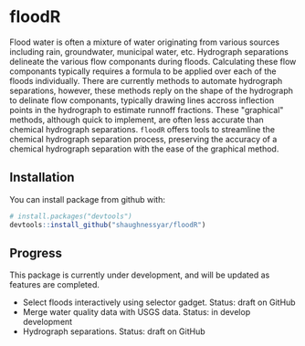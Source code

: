 # floodR

Flood water is often a mixture of water originating from various sources including rain, groundwater, municipal water, etc. Hydrograph separations delineate the various flow componants during floods. Calculating these flow componants typically requires a formula to be applied over each of the floods individually. There are currently methods to automate hydrograph separations, however, these methods reply on the shape of the hydrograph to delinate flow componants, typically drawing lines accross inflection points in the hydrograph to estimate runnoff fractions. These "graphical" methods, although quick to implement, are often less accurate than chemical hydrograph separations. `floodR` offers tools to streamline the chemical hydrograph separation process, preserving the accuracy of a chemical hydrograph separation with the ease of the graphical method. 

## Installation

You can install package from github with:


``` r
# install.packages("devtools")
devtools::install_github("shaughnessyar/floodR")
```

## Progress

This package is currently under development, and will be updated as features are completed. 

* Select floods interactively using selector gadget. Status: draft on GitHub
* Merge water quality data with USGS data. Status: in develop development
* Hydrograph separations. Status: draft on GitHub


